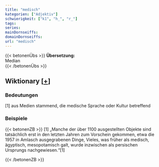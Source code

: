 ```yaml
---
title: "medisch"
kategorien: ["Adjektiv"]
schwierigkeit: ["k1", "h_", "r_"]
tags:
series:
mainDornseiffs:
domainDornseiffs:
url: "medisch"
---
```


{{< betonenÜbs >}}
**Übersetzung:**  
Median  
{{< /betonenÜbs >}}

## Wiktionary [[+](https://de.wiktionary.org/wiki/medisch)]

### Bedeutungen
[1] aus Medien stammend, die medische Sprache oder Kultur betreffend  

### Beispiele
{{< betonenZB >}}
[1] „Manche der über 1100 ausgestellten Objekte sind tatsächlich erst in den letzten Jahren zum Vorschein gekommen, etwa die 1957 in Amlasch ausgegrabenen Dinge, Vieles, was früher als medisch, ägyptisch, mesopotamisch galt, wurde inzwischen als persischen Ursprungs nachgewiesen.“[1]  

{{< /betonenZB >}}

